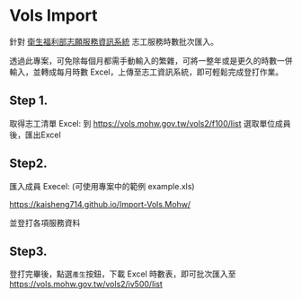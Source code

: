 # Vols Import

針對 [衛生福利部志願服務資訊系統](https://vols.mohw.gov.tw/vols2/dashboard/portal) 志工服務時數批次匯入。

透過此專案，可免除每個月都需手動輸入的繁雜，可將一整年或是更久的時數一併輸入，並轉成每月時數 Excel，上傳至志工資訊系統，即可輕鬆完成登打作業。

## Step 1. 

取得志工清單 Excel: 
到 https://vols.mohw.gov.tw/vols2/f100/list 選取單位成員後，匯出Excel

## Step2. 

匯入成員 Execel: (可使用專案中的範例 example.xls)

https://kaisheng714.github.io/Import-Vols.Mohw/

並登打各項服務資料

## Step3. 

登打完畢後，點選`產生`按鈕，下載 Excel 時數表，即可批次匯入至 https://vols.mohw.gov.tw/vols2/iv500/list